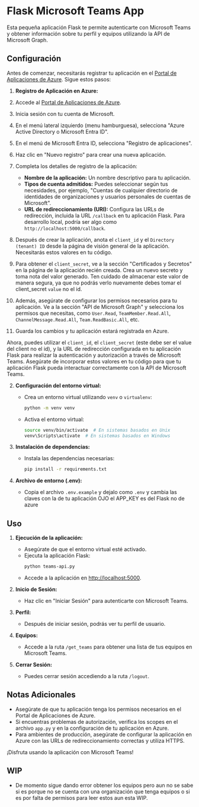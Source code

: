 # Flask Microsoft Teams App

Esta pequeña aplicación Flask te permite autenticarte con Microsoft Teams y obtener información sobre tu perfil y equipos utilizando la API de Microsoft Graph.

## Configuración

Antes de comenzar, necesitarás registrar tu aplicación en el [Portal de Aplicaciones de Azure](https://portal.azure.com/). Sigue estos pasos:


1. **Registro de Aplicación en Azure:**

1. Accede al [Portal de Aplicaciones de Azure](https://portal.azure.com/).

2. Inicia sesión con tu cuenta de Microsoft.

3. En el menú lateral izquierdo (menu hamburguesa), selecciona "Azure Active Directory o Microsoft Entra ID".

4. En el menú de Microsoft Entra ID, selecciona "Registro de aplicaciones".

5. Haz clic en "Nuevo registro" para crear una nueva aplicación.

6. Completa los detalles de registro de la aplicación:
   - **Nombre de la aplicación:** Un nombre descriptivo para tu aplicación.
   - **Tipos de cuenta admitidos:** Puedes seleccionar según tus necesidades, por ejemplo, "Cuentas de cualquier directorio de identidades de organizaciones y usuarios personales de cuentas de Microsoft".
   - **URL de redireccionamiento (URI):** Configura las URLs de redirección, incluida la URL `/callback` en tu aplicación Flask. Para desarrollo local, podría ser algo como `http://localhost:5000/callback`.

7. Después de crear la aplicación, anota el `client_id` y el `Directory (tenant) ID` desde la página de visión general de la aplicación. Necesitarás estos valores en tu código.

8. Para obtener el `client_secret`, ve a la sección "Certificados y Secretos" en la página de la aplicación recién creada. Crea un nuevo secreto y toma nota del valor generado. Ten cuidado de almacenar este valor de manera segura, ya que no podrás verlo nuevamente debes tomar el client_secret `value` no el id.

9. Además, asegúrate de configurar los permisos necesarios para tu aplicación. Ve a la sección "API de Microsoft Graph" y selecciona los permisos que necesitas, como `User.Read`, `TeamMember.Read.All`, `ChannelMessage.Read.All`, `Team.ReadBasic.All`, etc.

10. Guarda los cambios y tu aplicación estará registrada en Azure.

Ahora, puedes utilizar el `client_id`, el `client_secret` (este debe ser el value del client no el id), y la URL de redirección configurada en tu aplicación Flask para realizar la autenticación y autorización a través de Microsoft Teams. Asegúrate de incorporar estos valores en tu código para que tu aplicación Flask pueda interactuar correctamente con la API de Microsoft Teams.


2. **Configuración del entorno virtual:**
   - Crea un entorno virtual utilizando `venv` o `virtualenv`:
     ```bash
     python -m venv venv
     ```
   - Activa el entorno virtual:
     ```bash
     source venv/bin/activate  # En sistemas basados en Unix
     venv\Scripts\activate  # En sistemas basados en Windows
     ```

3. **Instalación de dependencias:**
   - Instala las dependencias necesarias:
     ```bash
     pip install -r requirements.txt
     ```

4. **Archivo de entorno (.env):**
   - Copia el archivo `.env.example` y dejalo como `.env` y cambia las claves con la de tu aplicación OJO el APP_KEY es del Flask no de azure

## Uso

1. **Ejecución de la aplicación:**
   - Asegúrate de que el entorno virtual esté activado.
   - Ejecuta la aplicación Flask:
     ```bash
     python teams-api.py
     ```
   - Accede a la aplicación en [http://localhost:5000](http://localhost:5000).

2. **Inicio de Sesión:**
   - Haz clic en "Iniciar Sesión" para autenticarte con Microsoft Teams.

3. **Perfil:**
   - Después de iniciar sesión, podrás ver tu perfil de usuario.

4. **Equipos:**
   - Accede a la ruta `/get_teams` para obtener una lista de tus equipos en Microsoft Teams.

5. **Cerrar Sesión:**
   - Puedes cerrar sesión accediendo a la ruta `/logout`.

## Notas Adicionales

- Asegúrate de que tu aplicación tenga los permisos necesarios en el Portal de Aplicaciones de Azure.
- Si encuentras problemas de autorización, verifica los scopes en el archivo `app.py` y en la configuración de tu aplicación en Azure.
- Para ambientes de producción, asegúrate de configurar la aplicación en Azure con las URLs de redireccionamiento correctas y utiliza HTTPS.

¡Disfruta usando la aplicación con Microsoft Teams!

## WIP

- De momento sigue dando error obtener los equipos pero aun no se sabe si es porque no se cuenta con una organización que tenga equipos o si es por falta de permisos para leer estos aun esta WIP.